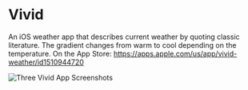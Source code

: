 # Vivid
An iOS weather app that describes current weather by quoting classic literature. The gradient changes from warm to cool depending on the temperature. On the App Store: https://apps.apple.com/us/app/vivid-weather/id1510944720

![Three Vivid App Screenshots](https://miro.medium.com/max/1000/1*ictM2S6FIhslSCCrO5DJPw.png)
